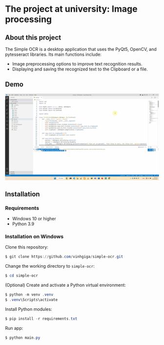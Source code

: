 # The project at university: Image processing

## About this project

The Simple OCR is a desktop application that uses the PyQt5, OpenCV, and pytesseract libraries. Its main functions include:

- Image preprocessing options to improve text recognition results.
- Displaying and saving the recognized text to the Clipboard or a file.

## Demo

![Demo](/demo/demo.gif)

## Installation

### Requirements

- Windows 10 or higher
- Python 3.9

### Installation on Windows

Clone this repository:

```powershell
$ git clone https://github.com/vinhgiga/simple-ocr.git
```

Change the working directory to `simple-ocr`:

```powershell
$ cd simple-ocr
```

(Optional) Create and activate a Python virtual environment:

```powershell
$ python -m venv .venv
$ .venv\Scripts\activate
```

Install Python modules:

```powershell
$ pip install -r requirements.txt
```

Run app:

```powershell
$ python main.py
```
